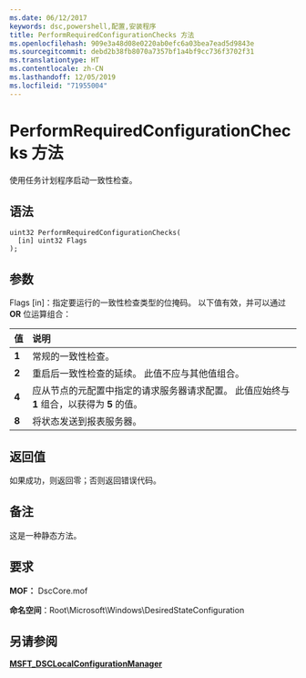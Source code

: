 ```yaml
---
ms.date: 06/12/2017
keywords: dsc,powershell,配置,安装程序
title: PerformRequiredConfigurationChecks 方法
ms.openlocfilehash: 909e3a48d08e0220ab0efc6a03bea7ead5d9843e
ms.sourcegitcommit: debd2b38fb8070a7357bf1a4bf9cc736f3702f31
ms.translationtype: HT
ms.contentlocale: zh-CN
ms.lasthandoff: 12/05/2019
ms.locfileid: "71955004"
---
```

# <a name="performrequiredconfigurationchecks-method"></a>PerformRequiredConfigurationChecks 方法

使用任务计划程序启动一致性检查。

## <a name="syntax"></a>语法

```mof
uint32 PerformRequiredConfigurationChecks(
  [in] uint32 Flags
);
```

## <a name="parameters"></a>参数

Flags  \[in\]：指定要运行的一致性检查类型的位掩码。 以下值有效，并可以通过 **OR** 位运算组合：

|值 |说明 |
|:--- |:---|
|**1** | 常规的一致性检查。 |
|**2** | 重启后一致性检查的延续。 此值不应与其他值组合。 |
|**4** | 应从节点的元配置中指定的请求服务器请求配置。 此值应始终与 **1** 组合，以获得为 **5** 的值。 |
|**8** | 将状态发送到报表服务器。 |

## <a name="return-value"></a>返回值

如果成功，则返回零；否则返回错误代码。

## <a name="remarks"></a>备注

这是一种静态方法。

## <a name="requirements"></a>要求

**MOF：** DscCore.mof

**命名空间**：Root\Microsoft\Windows\DesiredStateConfiguration

## <a name="see-also"></a>另请参阅

[**MSFT_DSCLocalConfigurationManager**](msft-dsclocalconfigurationmanager.md)
